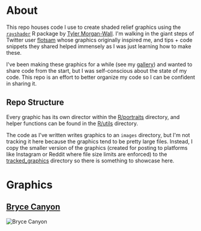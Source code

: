 # About

This repo houses code I use to create shaded relief graphics using the [`rayshader`](https://www.rayshader.com/) R package by [Tyler Morgan-Wall](https://twitter.com/tylermorganwall). I'm walking in the giant steps of Twitter user [flotsam](https://twitter.com/researchremora) whose graphics originally inspired me, and tips + code snippets they shared helped immensely as I was just learning how to make these.

I've been making these graphics for a while (see my [gallery](https://spencerschien.info/gallery/shaded-relief/)) and wanted to share code from the start, but I was self-conscious about the state of my code. This repo is an effort to better organize my code so I can be confident in sharing it.

## Repo Structure

Every graphic has its own director within the [R/portraits](R/portraits) directory, and helper functions can be found in the [R/utils](R/utils) directory. 

The code as I've written writes graphics to an `images` directory, but I'm not tracking it here because the graphics tend to be pretty large files. Instead, I copy the smaller version of the graphics (created for posting to platforms like Instagram or Reddit where file size limits are enforced) to the [tracked_graphics](tracked_graphics) directory so there is something to showcase here.

# Graphics

## [Bryce Canyon](R/portraits/bryce_canyon)

![Bryce Canyon](tracked_graphics/bryce_titled_glacier_arches2_insta_small.png)
